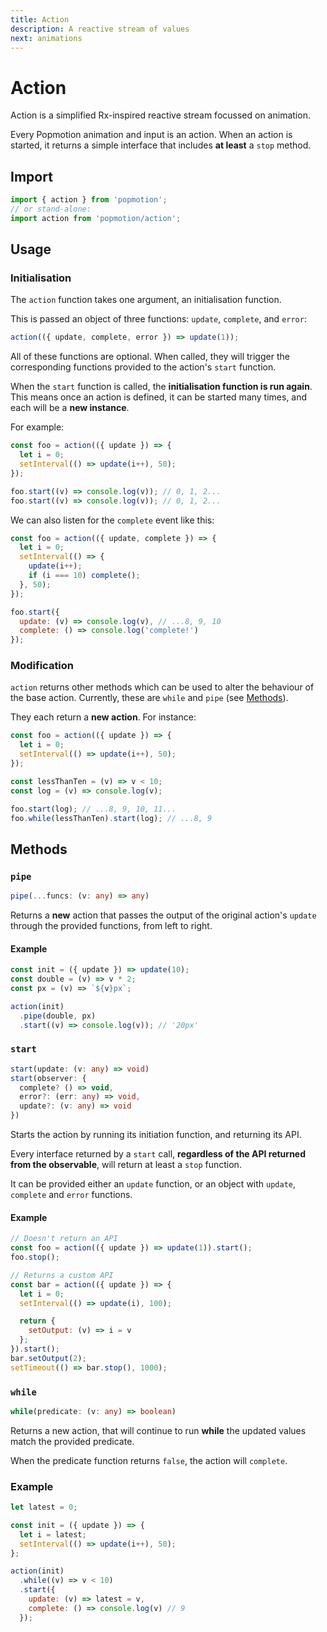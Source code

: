```yaml
---
title: Action
description: A reactive stream of values
next: animations
---
```


# Action

Action is a simplified Rx-inspired reactive stream focussed on animation.

Every Popmotion animation and input is an action. When an action is started, it returns a simple  interface that includes **at least** a `stop` method.

## Import

```javascript
import { action } from 'popmotion';
// or stand-alone:
import action from 'popmotion/action';
```

## Usage

### Initialisation

The `action` function takes one argument, an initialisation function.

This is passed an object of three functions: `update`, `complete`, and `error`:

```javascript
action(({ update, complete, error }) => update(1));
```

All of these functions are optional. When called, they will trigger the corresponding functions provided to the action's `start` function.

When the `start` function is called, the **initialisation function is run again**. This means once an action is defined, it can be started many times, and each will be a **new instance**.

For example:

```javascript
const foo = action(({ update }) => {
  let i = 0;
  setInterval(() => update(i++), 50);
});

foo.start((v) => console.log(v)); // 0, 1, 2...
foo.start((v) => console.log(v)); // 0, 1, 2...
```

We can also listen for the `complete` event like this:

```javascript
const foo = action(({ update, complete }) => {
  let i = 0;
  setInterval(() => {
    update(i++);
    if (i === 10) complete();
  }, 50);
});

foo.start({
  update: (v) => console.log(v), // ...8, 9, 10
  complete: () => console.log('complete!')
});
```

### Modification

`action` returns other methods which can be used to alter the behaviour of the base action. Currently, these are `while` and `pipe` (see [Methods](#methods)).

They each return a **new action**. For instance:

```javascript
const foo = action(({ update }) => {
  let i = 0;
  setInterval(() => update(i++), 50);
});

const lessThanTen = (v) => v < 10;
const log = (v) => console.log(v);

foo.start(log); // ...8, 9, 10, 11...
foo.while(lessThanTen).start(log); // ...8, 9
```

## Methods

### `pipe`

```typescript
pipe(...funcs: (v: any) => any)
```

Returns a **new** action that passes the output of the original action's `update` through the provided functions, from left to right.

#### Example

```javascript
const init = ({ update }) => update(10);
const double = (v) => v * 2;
const px = (v) => `${v}px`;

action(init)
  .pipe(double, px)
  .start((v) => console.log(v)); // '20px'
```

### `start`

```typescript
start(update: (v: any) => void)
start(observer: {
  complete? () => void,
  error?: (err: any) => void,
  update?: (v: any) => void
})
```

Starts the action by running its initiation function, and returning its API.

Every interface returned by a `start` call, **regardless of the API returned from the observable**, will return at least a `stop` function.

It can be provided either an `update` function, or an object with `update`, `complete` and `error` functions.

#### Example

```javascript
// Doesn't return an API
const foo = action(({ update }) => update(1)).start();
foo.stop();

// Returns a custom API
const bar = action(({ update }) => {
  let i = 0;
  setInterval(() => update(i), 100);

  return {
    setOutput: (v) => i = v
  };
}).start();
bar.setOutput(2);
setTimeout(() => bar.stop(), 1000);
```

### `while`

```typescript
while(predicate: (v: any) => boolean)
```

Returns a new action, that will continue to run **while** the updated values match the provided predicate.

When the predicate function returns `false`, the action will `complete`.

### Example

```javascript
let latest = 0;

const init = ({ update }) => {
  let i = latest;
  setInterval(() => update(i++), 50);
};

action(init)
  .while((v) => v < 10)
  .start({
    update: (v) => latest = v,
    complete: () => console.log(v) // 9
  });
```
